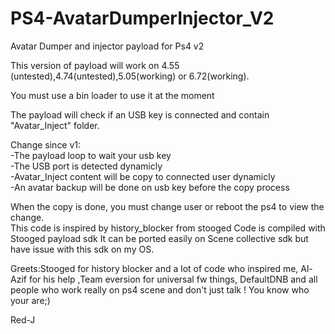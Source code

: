 # PS4-AvatarDumperInjector_V2
Avatar Dumper and injector payload for Ps4 v2

This version of payload will work on 4.55 (untested),4.74(untested),5.05(working) or 6.72(working).

You must use a bin loader to use it at the moment

The payload will check if an USB key is connected and contain "Avatar_Inject" folder.                                                                        

Change since v1:                                                                                                                     
-The payload loop to wait your usb key                                                                                                          
-The USB port is detected dynamicly                                                                                                                  
-Avatar_Inject content will be copy to connected user dynamicly                                                                                            
-An avatar backup will be done on usb key before the copy process                                                                                                    


When the copy is done, you must change user or reboot the ps4 to view the change.                                                            
This code is inspired by history_blocker from stooged
Code is compiled with Stooged payload sdk
It can be ported easily on Scene collective sdk but have issue with this sdk on my OS.

Greets:Stooged for history blocker and a lot of code who inspired me, Al-Azif for his help ,Team eversion for universal fw things, DefaultDNB and all people who work really on ps4 scene and don't just talk ! 
You know who your are;)

Red-J
